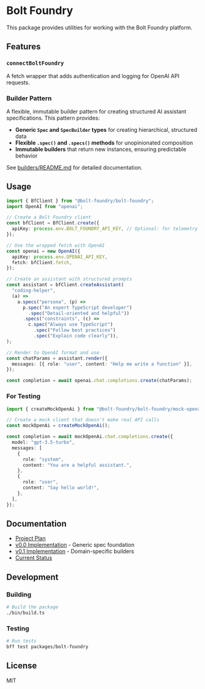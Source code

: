 # Bolt Foundry

This package provides utilities for working with the Bolt Foundry platform.

## Features

### `connectBoltFoundry`

A fetch wrapper that adds authentication and logging for OpenAI API requests.

### Builder Pattern

A flexible, immutable builder pattern for creating structured AI assistant
specifications. This pattern provides:

- **Generic `Spec` and `SpecBuilder` types** for creating hierarchical,
  structured data
- **Flexible `.spec()` and `.specs()` methods** for unopinionated composition
- **Immutable builders** that return new instances, ensuring predictable
  behavior

See [builders/README.md](builders/README.md) for detailed documentation.

## Usage

```typescript
import { BfClient } from "@bolt-foundry/bolt-foundry";
import OpenAI from "openai";

// Create a Bolt Foundry client
const bfClient = BfClient.create({
  apiKey: process.env.BOLT_FOUNDRY_API_KEY, // Optional: for telemetry
});

// Use the wrapped fetch with OpenAI
const openai = new OpenAI({
  apiKey: process.env.OPENAI_API_KEY,
  fetch: bfClient.fetch,
});

// Create an assistant with structured prompts
const assistant = bfClient.createAssistant(
  "coding-helper",
  (a) =>
    a.specs("persona", (p) =>
      p.spec("An expert TypeScript developer")
        .spec("Detail-oriented and helpful"))
      .specs("constraints", (c) =>
        c.spec("Always use TypeScript")
          .spec("Follow best practices")
          .spec("Explain code clearly")),
);

// Render to OpenAI format and use
const chatParams = assistant.render({
  messages: [{ role: "user", content: "Help me write a function" }],
});

const completion = await openai.chat.completions.create(chatParams);
```

### For Testing

```typescript
import { createMockOpenAi } from "@bolt-foundry/bolt-foundry/mock-openai";

// Create a mock client that doesn't make real API calls
const mockOpenAi = createMockOpenAi();

const completion = await mockOpenAi.chat.completions.create({
  model: "gpt-3.5-turbo",
  messages: [
    {
      role: "system",
      content: "You are a helpful assistant.",
    },
    {
      role: "user",
      content: "Say hello world!",
    },
  ],
});
```

## Documentation

- [Project Plan](docs/README.md)
- [v0.0 Implementation](docs/0.0-IMPLEMENTATION.md) - Generic spec foundation
- [v0.1 Implementation](docs/0.1-IMPLEMENTATION.md) - Domain-specific builders
- [Current Status](docs/0.0-STATUS.md)

## Development

### Building

```bash
# Build the package
./bin/build.ts
```

### Testing

```bash
# Run tests
bff test packages/bolt-foundry
```

## License

MIT
